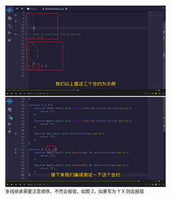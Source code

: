 ![](./img/2022-05-28-14-11-18.png)  
![](./img/2022-05-28-14-13-20.png)
多线继承需要注意顺序，不然会报错，如图 2，如果写为 Y X 则会报错
